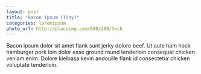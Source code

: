 ```yaml
---
layout: post
title: "Bacon Ipsum (Tiny)"
categories: loremipsum
photo_url: http://placeimg.com/640/280/tech
---
```


Bacon ipsum dolor sit amet flank sunt jerky dolore beef. Ut aute ham hock hamburger pork loin dolor esse ground round tenderloin consequat chicken veniam enim. Dolore kielbasa kevin andouille flank id consectetur chicken voluptate tenderloin.
